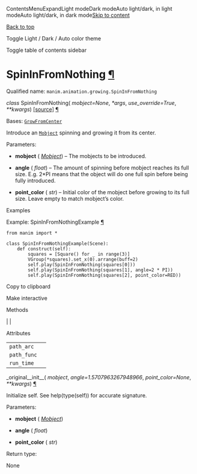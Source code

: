 ContentsMenuExpandLight modeDark modeAuto light/dark, in light modeAuto light/dark, in dark mode[Skip to content](https://docs.manim.community/en/stable/reference/manim.animation.growing.SpinInFromNothing.html#furo-main-content)

[Back to top](https://docs.manim.community/en/stable/reference/manim.animation.growing.SpinInFromNothing.html#)

Toggle Light / Dark / Auto color theme

Toggle table of contents sidebar

# SpinInFromNothing [¶](https://docs.manim.community/en/stable/reference/manim.animation.growing.SpinInFromNothing.html\#spininfromnothing "Link to this heading")

Qualified name: `manim.animation.growing.SpinInFromNothing`

_class_ SpinInFromNothing( _mobject=None_, _\*args_, _use\_override=True_, _\*\*kwargs_) [\[source\]](https://docs.manim.community/en/stable/_modules/manim/animation/growing.html#SpinInFromNothing) [¶](https://docs.manim.community/en/stable/reference/manim.animation.growing.SpinInFromNothing.html#manim.animation.growing.SpinInFromNothing "Link to this definition")

Bases: [`GrowFromCenter`](https://docs.manim.community/en/stable/reference/manim.animation.growing.GrowFromCenter.html#manim.animation.growing.GrowFromCenter "manim.animation.growing.GrowFromCenter")

Introduce an [`Mobject`](https://docs.manim.community/en/stable/reference/manim.mobject.mobject.Mobject.html#manim.mobject.mobject.Mobject "manim.mobject.mobject.Mobject") spinning and growing it from its center.

Parameters:

- **mobject** ( [_Mobject_](https://docs.manim.community/en/stable/reference/manim.mobject.mobject.Mobject.html#manim.mobject.mobject.Mobject "manim.mobject.mobject.Mobject")) – The mobjects to be introduced.

- **angle** ( _float_) – The amount of spinning before mobject reaches its full size. E.g. 2\*PI means
that the object will do one full spin before being fully introduced.

- **point\_color** ( _str_) – Initial color of the mobject before growing to its full size. Leave empty to match mobject’s color.


Examples

Example: SpinInFromNothingExample [¶](https://docs.manim.community/en/stable/reference/manim.animation.growing.SpinInFromNothing.html#spininfromnothingexample)

```
from manim import *

class SpinInFromNothingExample(Scene):
    def construct(self):
        squares = [Square() for _ in range(3)]
        VGroup(*squares).set_x(0).arrange(buff=2)
        self.play(SpinInFromNothing(squares[0]))
        self.play(SpinInFromNothing(squares[1], angle=2 * PI))
        self.play(SpinInFromNothing(squares[2], point_color=RED))

```

Copy to clipboard

Make interactive

Methods

|
|

Attributes

|     |     |
| --- | --- |
| `path_arc` |  |
| `path_func` |  |
| `run_time` |  |

\_original\_\_init\_\_( _mobject_, _angle=1.5707963267948966_, _point\_color=None_, _\*\*kwargs_) [¶](https://docs.manim.community/en/stable/reference/manim.animation.growing.SpinInFromNothing.html#manim.animation.growing.SpinInFromNothing._original__init__ "Link to this definition")

Initialize self. See help(type(self)) for accurate signature.

Parameters:

- **mobject** ( [_Mobject_](https://docs.manim.community/en/stable/reference/manim.mobject.mobject.Mobject.html#manim.mobject.mobject.Mobject "manim.mobject.mobject.Mobject"))

- **angle** ( _float_)

- **point\_color** ( _str_)


Return type:

None